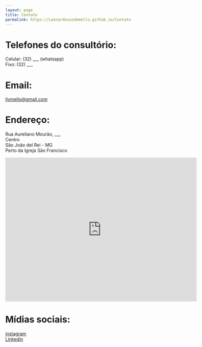 ```yaml
---
layout: page
title: Contato
permalink: https://Leonardovazdemello.github.io/Contato
---
```


# Telefones do consultório:  
Celular: (32) ___ (whatsapp)  
Fixo:    (32) ___ 

# Email:   
[ljvmello@gmail.com][email-link]
# Endereço:  
Rua Aureliano Mourão, ___  
Centro   
São João del Rei - MG  
Perto da Igreja São Francisco  

<iframe src="https://www.google.com/maps/embed?pb=!1m18!1m12!1m3!1d351.51675751723417!2d-44.26102396929085!3d-21.137862602141738!2m3!1f0!2f0!3f0!3m2!1i1024!2i768!4f13.1!3m3!1m2!1s0xa1c8914dd8a263%3A0x4aa62d14c84dc31f!2sRua%20Aureliano%20Mour%C3%A3o%2C%20140%20-%20Centro%2C%20S%C3%A3o%20Jo%C3%A3o%20del%20Rei%20-%20MG%2C%2036307-334!5e0!3m2!1sen!2sbr!4v1711745260490!5m2!1sen!2sbr" width="600" height="450" style="border:0;" allowfullscreen="" loading="lazy" referrerpolicy="no-referrer-when-downgrade"></iframe>

# Mídias sociais:  
[instagram][instagram-link]   
[Linkedin][linkedin-link]  

[instagram-link]: https://www.instagram.com/henriquealvarengadasilva
[linkedin-link]:  https://www.linkedin.com/in/henriquealvarengasilva
[email-link]: henriquealvarenga@gmail.com



